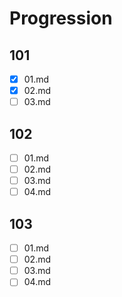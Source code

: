 # Progression

## 101

- [x] 01.md
- [x] 02.md
- [ ] 03.md

## 102

- [ ] 01.md
- [ ] 02.md
- [ ] 03.md
- [ ] 04.md

## 103

-[ ] 01.md
-[ ] 02.md
-[ ] 03.md
-[ ] 04.md